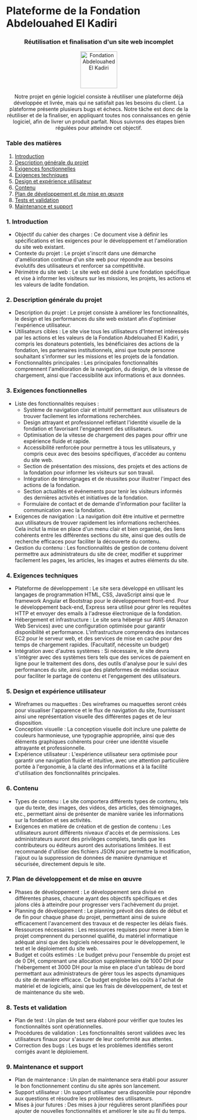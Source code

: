 # Plateforme de la Fondation Abdelouahed El Kadiri
<div align="center">
 <h3>Réutilisation et finalisation d'un site web incomplet</h3>
 <img src="https://i.ibb.co/khjsXb6/logo-2x.png" alt="Fondation Abdelouahed El Kadiri" border="0" height="100px">

 <p> Notre projet en génie logiciel consiste à réutiliser une plateforme déjà développée et livrée, mais qui ne satisfait pas les besoins du client. La plateforme présente plusieurs bugs et échecs. Notre tâche est donc de la réutiliser et de la finaliser, en appliquant toutes nos connaissances en génie logiciel, afin de livrer un produit parfait. Nous suivrons des étapes bien régulées pour atteindre cet objectif. </p>
</div>

### Table des matières
1. [Introduction](#introduction)
2. [Description générale du projet](#description)
3. [Exigences fonctionnelles](#fonctionnelles)
4. [Exigences techniques](#techniques)
5. [Design et expérience utilisateur](#design)
6. [Contenu](#contenu)
7. [Plan de développement et de mise en œuvre](#plan)
8. [Tests et validation](#tests)
9. [Maintenance et support](#maintenance)

### 1. Introduction <a name="introduction"></a>
- Objectif du cahier des charges : Ce document vise à définir les spécifications et les exigences pour le développement et l'amélioration du site web existant.
- Contexte du projet : Le projet s'inscrit dans une démarche d'amélioration continue d'un site web pour répondre aux besoins évolutifs des utilisateurs et renforcer sa compétitivité.
- Périmètre du site web : Le site web est dédié à une fondation spécifique et vise à informer les visiteurs sur les missions, les projets, les actions et les valeurs de ladite fondation.

### 2. Description générale du projet <a name="description"></a>
- Description du projet : Le projet consiste à améliorer les fonctionnalités, le design et les performances du site web existant afin d'optimiser l'expérience utilisateur.
- Utilisateurs cibles : Le site vise tous les utilisateurs d'Internet intéressés par les actions et les valeurs de la Fondation Abdelouahed El Kadiri, y compris les donateurs potentiels, les bénéficiaires des actions de la fondation, les partenaires institutionnels, ainsi que toute personne souhaitant s'informer sur les missions et les projets de la fondation.
- Fonctionnalités principales : Les principales fonctionnalités comprennent l'amélioration de la navigation, du design, de la vitesse de chargement, ainsi que l'accessibilité aux informations et aux données.

### 3. Exigences fonctionnelles <a name="fonctionnelles"></a>
- Liste des fonctionnalités requises :
  - Système de navigation clair et intuitif permettant aux utilisateurs de trouver facilement les informations recherchées.
  - Design attrayant et professionnel reflétant l'identité visuelle de la fondation et favorisant l'engagement des utilisateurs.
  - Optimisation de la vitesse de chargement des pages pour offrir une expérience fluide et rapide.
  - Accessibilité renforcée pour permettre à tous les utilisateurs, y compris ceux avec des besoins spécifiques, d'accéder au contenu du site web.
  - Section de présentation des missions, des projets et des actions de la fondation pour informer les visiteurs sur son travail.
  - Intégration de témoignages et de réussites pour illustrer l'impact des actions de la fondation.
  - Section actualités et événements pour tenir les visiteurs informés des dernières activités et initiatives de la fondation.
  - Formulaire de contact et de demande d'information pour faciliter la communication avec la fondation.
- Exigences de navigation : La navigation doit être intuitive et permettre aux utilisateurs de trouver rapidement les informations recherchées. Cela inclut la mise en place d'un menu clair et bien organisé, des liens cohérents entre les différentes sections du site, ainsi que des outils de recherche efficaces pour faciliter la découverte du contenu.
- Gestion du contenu : Les fonctionnalités de gestion de contenu doivent permettre aux administrateurs du site de créer, modifier et supprimer facilement les pages, les articles, les images et autres éléments du site.

### 4. Exigences techniques <a name="techniques"></a>
- Plateforme de développement : Le site sera développé en utilisant les langages de programmation HTML, CSS, JavaScript ainsi que le framework Angular et Bootstrap pour le développement front-end. Pour le développement back-end, Express sera utilisé pour gérer les requêtes HTTP et envoyer des emails à l'adresse électronique de la fondation.
- Hébergement et infrastructure : Le site sera hébergé sur AWS (Amazon Web Services) avec une configuration optimisée pour garantir disponibilité et performance. L'infrastructure comprendra des instances EC2 pour le serveur web, et des services de mise en cache pour des temps de chargement rapides. (Facultatif, nécessite un budget)
- Intégration avec d'autres systèmes : Si nécessaire, le site devra s'intégrer avec des systèmes tiers tels que des services de paiement en ligne pour le traitement des dons, des outils d'analyse pour le suivi des performances du site, ainsi que des plateformes de médias sociaux pour faciliter le partage de contenu et l'engagement des utilisateurs.

### 5. Design et expérience utilisateur <a name="design"></a>
- Wireframes ou maquettes : Des wireframes ou maquettes seront créés pour visualiser l'apparence et le flux de navigation du site, fournissant ainsi une représentation visuelle des différentes pages et de leur disposition.
- Conception visuelle : La conception visuelle doit inclure une palette de couleurs harmonieuse, une typographie appropriée, ainsi que des éléments graphiques cohérents pour créer une identité visuelle attrayante et professionnelle.
- Expérience utilisateur : L'expérience utilisateur sera optimisée pour garantir une navigation fluide et intuitive, avec une attention particulière portée à l'ergonomie, à la clarté des informations et à la facilité d'utilisation des fonctionnalités principales.

### 6. Contenu <a name="contenu"></a>
- Types de contenu : Le site comportera différents types de contenu, tels que du texte, des images, des vidéos, des articles, des témoignages, etc., permettant ainsi de présenter de manière variée les informations sur la fondation et ses activités.
- Exigences en matière de création et de gestion de contenu : Les utilisateurs auront différents niveaux d'accès et de permissions. Les administrateurs auront des privilèges complets, tandis que les contributeurs ou éditeurs auront des autorisations limitées. Il est recommandé d'utiliser des fichiers JSON pour permettre la modification, l'ajout ou la suppression de données de manière dynamique et sécurisée, directement depuis le site.

### 7. Plan de développement et de mise en œuvre <a name="plan"></a>
- Phases de développement : Le développement sera divisé en différentes phases, chacune ayant des objectifs spécifiques et des jalons clés à atteindre pour progresser vers l'achèvement du projet.
- Planning de développement : Le planning prévoit des dates de début et de fin pour chaque phase du projet, permettant ainsi de suivre efficacement l'avancement des travaux et de respecter les délais fixés.
- Ressources nécessaires : Les ressources requises pour mener à bien le projet comprennent du personnel qualifié, du matériel informatique adéquat ainsi que des logiciels nécessaires pour le développement, le test et le déploiement du site web.
- Budget et coûts estimés : Le budget prévu pour l'ensemble du projet est de 0 DH, comprenant une allocation supplémentaire de 1000 DH pour l'hébergement et 3000 DH pour la mise en place d'un tableau de bord permettant aux administrateurs de gérer tous les aspects dynamiques du site de manière efficace. Ce budget englobe les coûts à l'achat de matériel et de logiciels, ainsi que les frais de développement, de test et de maintenance du site web.

### 8. Tests et validation <a name="tests"></a>
- Plan de test : Un plan de test sera élaboré pour vérifier que toutes les fonctionnalités sont opérationnelles.
- Procédures de validation : Les fonctionnalités seront validées avec les utilisateurs finaux pour s'assurer de leur conformité aux attentes.
- Correction des bugs : Les bugs et les problèmes identifiés seront corrigés avant le déploiement.

### 9. Maintenance et support <a name="maintenance"></a>
- Plan de maintenance : Un plan de maintenance sera établi pour assurer le bon fonctionnement continu du site après son lancement.
- Support utilisateur : Un support utilisateur sera disponible pour répondre aux questions et résoudre les problèmes des utilisateurs.
- Mises à jour futures : Des mises à jour régulières seront planifiées pour ajouter de nouvelles fonctionnalités et améliorer le site au fil du temps.
